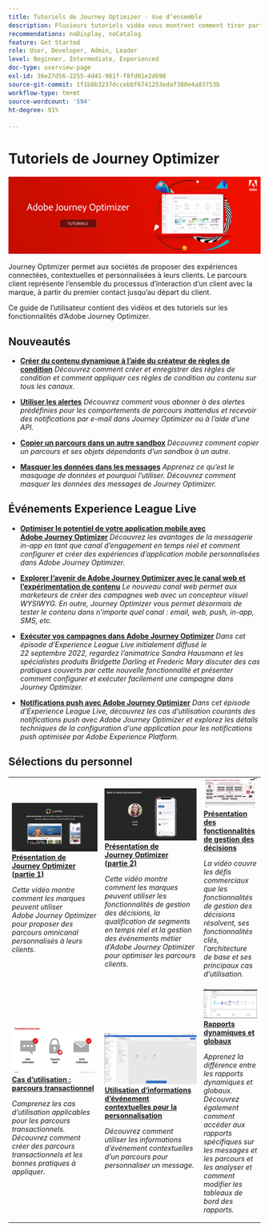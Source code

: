 ```yaml
---
title: Tutoriels de Journey Optimizer - Vue d’ensemble
description: Plusieurs tutoriels vidéo vous montrent comment tirer parti des avantages de Journey Optimizer.
recommendations: noDisplay, noCatalog
feature: Get Started
role: User, Developer, Admin, Leader
level: Beginner, Intermediate, Experienced
doc-type: overview-page
exl-id: 36e27d56-2255-4d41-961f-f8fd01e2d698
source-git-commit: 1f1b8b3237dccebbf6741253edaf380e4a83753b
workflow-type: tm+mt
source-wordcount: '594'
ht-degree: 91%

---
```



# Tutoriels de Journey Optimizer

![](./assets/ajo-banner.png)

Journey Optimizer permet aux sociétés de proposer des expériences connectées, contextuelles et personnalisées à leurs clients. Le parcours client représente l’ensemble du processus d’interaction d’un client avec la marque, à partir du premier contact jusqu’au départ du client.

Ce guide de l’utilisateur contient des vidéos et des tutoriels sur les fonctionnalités d’Adobe Journey Optimizer.

<div id="whats-new-section">

## Nouveautés

* **[Créer du contenu dynamique à l’aide du créateur de règles de condition](/help/personalize-content/create-dynamic-content.md)**
  *Découvrez comment créer et enregistrer des règles de condition et comment appliquer ces règles de condition au contenu sur tous les canaux.*

* **[Utiliser les alertes](/help/administration/alerts.md)**
  *Découvrez comment vous abonner à des alertes prédéfinies pour les comportements de parcours inattendus et recevoir des notifications par e-mail dans Journey Optimizer ou à l’aide d’une API.*

* **[Copier un parcours dans un autre sandbox](/help/create-journeys/copy-a-journey.md)**
  *Découvrez comment copier un parcours et ses objets dépendants d’un sandbox à un autre.*

* **[Masquer les données dans les messages](/help/privacy/mask-data-in-messages.md)**
  *Apprenez ce qu’est le masquage de données et pourquoi l’utiliser. Découvrez comment masquer les données des messages de Journey Optimizer.*

</div>


<div id="events-section">

## Événements Experience League Live

* **[Optimiser le potentiel de votre application mobile avec Adobe Journey Optimizer](https://experienceleague.adobe.com/docs/events/experience-league-live-recordings/episodes/exl-live-episode-5-24-23.html?lang=fr)**
  *Découvrez les avantages de la messagerie in-app en tant que canal d’engagement en temps réel et comment configurer et créer des expériences d’application mobile personnalisées dans Adobe Journey Optimizer.*

* **[Explorer l’avenir de Adobe Journey Optimizer avec le canal web et l’expérimentation de contenu](https://experienceleague.adobe.com/docs/events/experience-league-live-recordings/episodes/exl-live-episode-6-14-23.html?lang=fr)**
  *Le nouveau canal web permet aux marketeurs de créer des campagnes web avec un concepteur visuel WYSIWYG. En outre, Journey Optimizer vous permet désormais de tester le contenu dans n’importe quel canal : email, web, push, in-app, SMS, etc.*

* **[Exécuter vos campagnes dans Adobe Journey Optimizer](https://experienceleague.adobe.com/docs/experience-league-live-events/events/episodes/exl-live-episode-09-22-22.html?lang=fr)**
  *Dans cet épisode d’Experience League Live initialement diffusé le 22 septembre 2022, regardez l’animatrice Sandra Hausmann et les spécialistes produits Bridgette Darling et Frederic Mary discuter des cas pratiques couverts par cette nouvelle fonctionnalité et présenter comment configurer et exécuter facilement une campagne dans Journey Optimizer.*

* **[Notifications push avec Adobe Journey Optimizer](https://experienceleague.adobe.com/docs/experience-league-live-events/events/episodes/exl-live-episode-05-12-22.html?lang=fr)**
  *Dans cet épisode d’Experience League Live, découvrez les cas d’utilisation courants des notifications push avec Adobe Journey Optimizer et explorez les détails techniques de la configuration d’une application pour les notifications push optimisée par Adobe Experience Platform.*

</div>

<div id="recs-overview-body-1"></div>
<div id="recs-overview-body-2"></div>
<div id="recs-overview-body-3"></div>
<div id="recs-overview-body-4"></div>
<div id="recs-overview-body-5"></div>
<div id="recs-overview-body-6"></div>

<div id="staff-picks-section">

## Sélections du personnel

<table>
<tr>
  <td>
    <a href="./introduction/journey-optimizer-overview-part-1.md">
      <img alt="Présentation de Journey Optimizer (partie 1) : diffusion de parcours omnicanal (vidéo)" src="./assets/334174.jpg"/>
    </a>
    <div>
      <a href="./introduction/journey-optimizer-overview-part-1.md">
    <strong>Présentation de Journey Optimizer (partie 1) </strong>
    </a>
    </div>
    <p>
    <em>Cette vidéo montre comment les marques peuvent utiliser Adobe Journey Optimizer pour proposer des parcours omnicanal personnalisés à leurs clients.</em>
    <p>
  </td>
    <td>
    <a href="./introduction/journey-optimizer-overview-part-2.md">
      <img alt="Présentation de Journey Optimizer (partie 2) : diffusion de parcours omnicanal (vidéo)" src="./assets/334175.jpg"/>
    </a>
    <div>
      <a href="./introduction/journey-optimizer-overview-part-2.md">
    <strong>Présentation de Journey Optimizer (partie 2) </strong>
    </a>
    </div>
    <p>
    <em>Cette vidéo montre comment les marques peuvent utiliser les fonctionnalités de gestion des décisions, la qualification de segments en temps réel et la gestion des événements métier d’Adobe Journey Optimizer pour optimiser les parcours clients.</em>
    <p>
  </td>
  </td>
    <td>
    <a href="./decision-management/create-decisions.md">
      <img alt="Présentation des fonctionnalités de gestion des décisions" src="./assets/326961.jpg"/>
    </a>
    <div>
      <a href="./decision-management/create-decisions.md">
    <strong>Présentation des fonctionnalités de gestion des décisions </strong>
    </a>
    </div>
    <p>
    <em>La vidéo couvre les défis commerciaux que les fonctionnalités de gestion des décisions résolvent, ses fonctionnalités clés, l’architecture de base et ses principaux cas d’utilisation.

</em>
    <p>
  </td>
</tr>
<tr>
  <td>
    <a href="./create-journeys/use-case-transactional-journey.md">
      <img alt="Cas d’utilisation : parcours transactionnel " src="./assets/334202.jpeg"/>
    </a>
    <div>
      <a href="./create-journeys/use-case-transactional-journey.md">
    <strong>Cas d’utilisation : parcours transactionnel </strong>
    </a>
    </div>
    <p>
    <em>Comprenez les cas d’utilisation applicables pour les parcours transactionnels. Découvrez comment créer des parcours transactionnels et les bonnes pratiques à appliquer.</em>
    <p>
  </td>
    <td>
    <a href="./personalize-content/use-contextual-event-information-for-personalization.md">
      <img alt="Utilisation d’informations d’événement contextuelles pour la personnalisation" src="./assets/334165.jpg"/>
    </a>
    <div>
      <a href="./personalize-content/use-contextual-event-information-for-personalization.md">
    <strong>Utilisation d’informations d’événement contextuelles pour la personnalisation </strong>
    </a>
    </div>
    <p>
    <em>Découvrez comment utiliser les informations d’événement contextuelles d’un parcours pour personnaliser un message.</em>
    <p>
  </td>
  </td>
    <td>
    <a href="./report-and-monitor/live-and-global-reports.md">
      <img alt="Rapports dynamiques et globaux" src="./assets/334108.jpg"/>
    </a>
    <div>
      <a href="./report-and-monitor/live-and-global-reports.md">
    <strong>Rapports dynamiques et globaux </strong>
    </a>
    </div>
    <p>
    <em>Apprenez la différence entre les rapports dynamiques et globaux. Découvrez également comment accéder aux rapports spécifiques sur les messages et les parcours et les analyser et comment modifier les tableaux de bord des rapports.

</em>
    <p>
  </td>
</tr>
</table>
</div>
